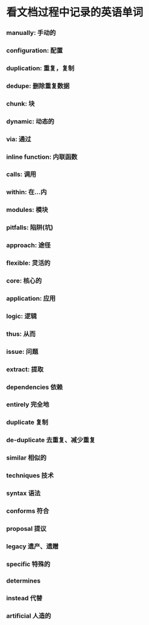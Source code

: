 # 看文档过程中记录的英语单词

### manually: 手动的

### configuration: 配置

### duplication: 重复，复制

### dedupe: 删除重复数据

### chunk: 块

### dynamic: 动态的

### via: 通过

### inline function: 内联函数

### calls: 调用

### within: 在...内

### modules: 模块

### pitfalls: 陷阱(坑)

### approach: 途径

### flexible: 灵活的

### core: 核心的

### application: 应用

### logic: 逻辑

### thus: 从而

### issue: 问题

### extract: 提取

### dependencies 依赖

### entirely 完全地

### duplicate 复制

### de-duplicate 去重复、减少重复

### similar 相似的

### techniques 技术

### syntax 语法

### conforms 符合

### proposal 提议

### legacy 遗产、遗赠

### specific 特殊的

### determines

### instead 代替

### artificial 人造的


